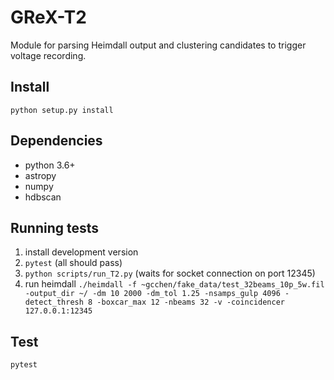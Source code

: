 # GReX-T2

Module for parsing Heimdall output and clustering candidates to trigger voltage recording.

## Install

`python setup.py install`

## Dependencies
- python 3.6+
- astropy
- numpy
- hdbscan

## Running tests

1. install development version
2. `pytest` (all should pass)
3. `python scripts/run_T2.py` (waits for socket connection on port 12345)
4. run heimdall
`./heimdall -f ~gcchen/fake_data/test_32beams_10p_5w.fil -output_dir ~/ -dm 10 2000 -dm_tol 1.25 -nsamps_gulp 4096 -detect_thresh 8 -boxcar_max 12 -nbeams 32 -v -coincidencer 127.0.0.1:12345`

## Test
`pytest`
